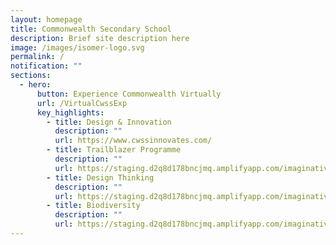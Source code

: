 ```yaml
---
layout: homepage
title: Commonwealth Secondary School
description: Brief site description here
image: /images/isomer-logo.svg
permalink: /
notification: ""
sections:
  - hero:
      button: Experience Commonwealth Virtually
      url: /VirtualCwssExp
      key_highlights:
        - title: Design & Innovation
          description: ""
          url: https://www.cwssinnovates.com/
        - title: Trailblazer Programme
          description: ""
          url: https://staging.d2q8d178bncjmq.amplifyapp.com/imaginative-trailblazers/the-trailblazer-programme
        - title: Design Thinking
          description: ""
          url: https://staging.d2q8d178bncjmq.amplifyapp.com/imaginative-trailblazers/design-thinking
        - title: Biodiversity
          description: ""
          url: https://staging.d2q8d178bncjmq.amplifyapp.com/imaginative-trailblazers/environmental-education
---
```

